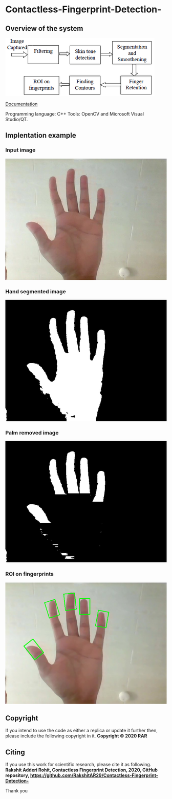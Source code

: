 # Contactless-Fingerprint-Detection-

## Overview of the system
![Block Diagram](/images/Block_Diagram.PNG)

[Documentation](https://github.com/RakshitAR29/Contactless-Fingerprint-Detection-/blob/main/documentation/contactless_fingerprint_detection.pdf)

Programming language: C++
Tools: OpenCV and Microsoft Visual Studio/QT.

## Implentation example
### Input image
![](/images/Hand.JPG)
### Hand segmented image
![](/images/hand_wp.png)
### Palm removed image
![](/images/no_palm.png)
### ROI on fingerprints
![](/images/fingerprints.png)

## Copyright
If you intend to use the code as either a replica or update it further then, please include the following copyright in it.
**Copyright © 2020 RAR**

## Citing
If you use this work for scientific research, please cite it as following.
**Rakshit Adderi Rohit, Contactless Fingerprint Detection, 2020, GitHub repository, https://github.com/RakshitAR29/Contactless-Fingerprint-Detection-**

Thank you
